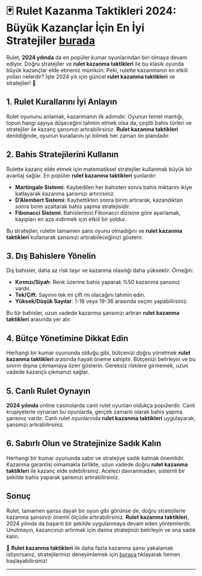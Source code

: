 # 🃏 Rulet Kazanma Taktikleri 2024: Büyük Kazançlar İçin En İyi Stratejiler [burada](https://casinotr.link/gWCRZ4)

Rulet, **2024 yılında** da en popüler kumar oyunlarından biri olmaya devam ediyor. Doğru stratejiler ve **rulet kazanma taktikleri** ile bu klasik oyunda büyük kazançlar elde etmeniz mümkün. Peki, rulette kazanmanın en etkili yolları nelerdir? İşte 2024 yılı için güncel **rulet kazanma taktikleri** ve stratejiler! 🎰

## 1. Rulet Kurallarını İyi Anlayın

Rulet oyununu anlamak, kazanmanın ilk adımıdır. Oyunun temel mantığı, topun hangi sayıya düşeceğini tahmin etmek olsa da, çeşitli bahis türleri ve stratejiler ile kazanç şansınızı artırabilirsiniz. **Rulet kazanma taktikleri** denildiğinde, oyunun kurallarını iyi bilmek her zaman ön plandadır.

## 2. Bahis Stratejilerini Kullanın

Rulette kazanç elde etmek için matematiksel stratejiler kullanmak büyük bir avantaj sağlar. En popüler **rulet kazanma taktikleri** şunlardır:

- **Martingale Sistemi**: Kaybedilen her bahisten sonra bahis miktarını ikiye katlayarak kazanma şansınızı artırırsınız.
- **D’Alembert Sistemi**: Kaybettikten sonra birim artırarak, kazandıktan sonra birim azaltarak bahis yapma stratejisidir.
- **Fibonacci Sistemi**: Bahislerinizi Fibonacci dizisine göre ayarlamak, kayıpları en aza indirmek için etkili bir yoldur.

Bu stratejiler, ruletin tamamen şans oyunu olmadığını ve **rulet kazanma taktikleri** kullanarak şansınızı artırabileceğinizi gösterir.

## 3. Dış Bahislere Yönelin

Dış bahisler, daha az risk taşır ve kazanma olasılığı daha yüksektir. Örneğin:

- **Kırmızı/Siyah**: Renk üzerine bahis yaparak %50 kazanma şansınız vardır.
- **Tek/Çift**: Sayının tek mi çift mi olacağını tahmin edin.
- **Yüksek/Düşük Sayılar**: 1-18 veya 19-36 arasında seçim yapabilirsiniz.

Bu tür bahisler, uzun vadede kazanma şansınızı artıran **rulet kazanma taktikleri** arasında yer alır.

## 4. Bütçe Yönetimine Dikkat Edin

Herhangi bir kumar oyununda olduğu gibi, bütçenizi doğru yönetmek **rulet kazanma taktikleri** arasında hayati öneme sahiptir. Bütçenizi belirleyin ve bu sınırın dışına çıkmamaya özen gösterin. Gereksiz risklere girmemek, uzun vadede kazançlı çıkmanızı sağlar.

## 5. Canlı Rulet Oynayın

**2024 yılında** online casinolarda canlı rulet oyunları oldukça popülerdir. Canlı krupiyelerle oynanan bu oyunlarda, gerçek zamanlı olarak bahis yapma şansınız vardır. Canlı rulet oyunlarında **rulet kazanma taktikleri** uygulayarak, şansınızı artırabilirsiniz.

## 6. Sabırlı Olun ve Stratejinize Sadık Kalın

Herhangi bir kumar oyununda sabır ve stratejiye sadık kalmak önemlidir. Kazanma garantisi olmamakla birlikte, uzun vadede doğru **rulet kazanma taktikleri** ile kazanç elde edebilirsiniz. Aceleci davranmadan, sistemli bir şekilde bahis yaparak şansınızı artırabilirsiniz.

## Sonuç

Rulet, tamamen şansa dayalı bir oyun gibi görünse de, doğru stratejilerle kazanma şansınızı önemli ölçüde artırabilirsiniz. **Rulet kazanma taktikleri**, 2024 yılında da başarılı bir şekilde uygulanmaya devam eden yöntemlerdir. Unutmayın, kazancınızı artırmak için daima stratejinizi belirleyin ve ona sadık kalın.

🎲 **Rulet kazanma taktikleri** ile daha fazla kazanma şansı yakalamak istiyorsanız, stratejilerinizi deneyimlemek için [buraya](https://casinotr.link/gWCRZ4) tıklayarak hemen başlayabilirsiniz!

---


